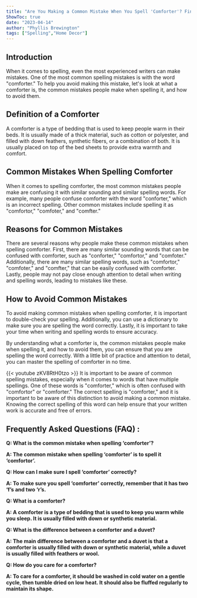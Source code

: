 ```yaml
---
title: "Are You Making a Common Mistake When You Spell 'Comforter'? Find Out Now!"
ShowToc: true 
date: "2023-04-14"
author: "Phyllis Brewington" 
tags: ["Spelling","Home Decor"]
---
```

## Introduction

When it comes to spelling, even the most experienced writers can make mistakes. One of the most common spelling mistakes is with the word "comforter." To help you avoid making this mistake, let's look at what a comforter is, the common mistakes people make when spelling it, and how to avoid them.

## Definition of a Comforter

A comforter is a type of bedding that is used to keep people warm in their beds. It is usually made of a thick material, such as cotton or polyester, and filled with down feathers, synthetic fibers, or a combination of both. It is usually placed on top of the bed sheets to provide extra warmth and comfort.

## Common Mistakes When Spelling Comforter

When it comes to spelling comforter, the most common mistakes people make are confusing it with similar sounding and similar spelling words. For example, many people confuse comforter with the word "conforter," which is an incorrect spelling. Other common mistakes include spelling it as "comfortor," "comfoter," and "comfter."

## Reasons for Common Mistakes

There are several reasons why people make these common mistakes when spelling comforter. First, there are many similar sounding words that can be confused with comforter, such as "conforter," "comfortor," and "comfoter." Additionally, there are many similar spelling words, such as "comfortor," "comfoter," and "comfter," that can be easily confused with comforter. Lastly, people may not pay close enough attention to detail when writing and spelling words, leading to mistakes like these.

## How to Avoid Common Mistakes

To avoid making common mistakes when spelling comforter, it is important to double-check your spelling. Additionally, you can use a dictionary to make sure you are spelling the word correctly. Lastly, it is important to take your time when writing and spelling words to ensure accuracy.

By understanding what a comforter is, the common mistakes people make when spelling it, and how to avoid them, you can ensure that you are spelling the word correctly. With a little bit of practice and attention to detail, you can master the spelling of comforter in no time.

{{< youtube zKV8RtH0tzo >}} 
It is important to be aware of common spelling mistakes, especially when it comes to words that have multiple spellings. One of these words is "comforter," which is often confused with "comfortor" or "comforter." The correct spelling is "comforter," and it is important to be aware of this distinction to avoid making a common mistake. Knowing the correct spelling of this word can help ensure that your written work is accurate and free of errors.

## Frequently Asked Questions (FAQ) :
**Q: What is the common mistake when spelling ‘comforter’?**

**A: The common mistake when spelling ‘comforter’ is to spell it ‘comfortor’.**

**Q: How can I make sure I spell ‘comforter’ correctly?**

**A: To make sure you spell ‘comforter’ correctly, remember that it has two ‘f’s and two ‘r’s.**

**Q: What is a comforter?**

**A: A comforter is a type of bedding that is used to keep you warm while you sleep. It is usually filled with down or synthetic material.**

**Q: What is the difference between a comforter and a duvet?**

**A: The main difference between a comforter and a duvet is that a comforter is usually filled with down or synthetic material, while a duvet is usually filled with feathers or wool.**

**Q: How do you care for a comforter?**

**A: To care for a comforter, it should be washed in cold water on a gentle cycle, then tumble dried on low heat. It should also be fluffed regularly to maintain its shape.**





